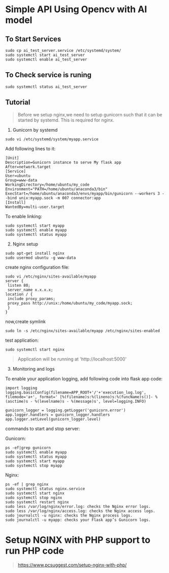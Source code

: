 # Simple API Using Opencv with AI model

## To Start Services 
```
sudo cp ai_test_server.service /etc/systemd/system/
sudo systemctl start ai_test_server
sudo systemctl enable ai_test_server
```
## To Check service is runing 
```
sudo systemctl status ai_test_server
```


## Tutorial

> Before we setup nginx,we need to setup gunicorn such that it can be started by systemd. This is required for nginx.

1.  Gunicorn by systemd
```
sudo vi /etc/systemd/system/myapp.service
```
Add following lines to it:
```
[Unit]
Description=Gunicorn instance to serve My flask app
After=network.target
[Service]
User=ubuntu
Group=www-data
WorkingDirectory=/home/ubuntu/my_code
Environment="PATH=/home/ubuntu/anaconda3/bin"
ExecStart=/home/ubuntu/anaconda3/envs/myapp/bin/gunicorn --workers 3 --bind unix:myapp.sock -m 007 connector:app
[Install]
WantedBy=multi-user.target
```
To enable linking:

```
sudo systemctl start myapp
sudo systemctl enable myapp
sudo systemctl status myapp
```
2. Nginx setup
```
sudo apt-get install nginx
sudo usermod ubuntu -g www-data
```
create nginx configuration file:
```
sudo vi /etc/nginx/sites-available/myapp
server {
 listen 80;
 server_name x.x.x.x;
location / {
 include proxy_params;
 proxy_pass http://unix:/home/ubuntu/my_code/myapp.sock;
 }
}
```
now,create symlink
```
sudo ln -s /etc/nginx/sites-available/myapp /etc/nginx/sites-enabled
```
test application:
```
sudo systemctl start nginx
```
>Application will be running at 'http://localhost:5000'

3. Monitoring and logs

To enable your application logging, add following code into flask app code:
```
import logging
logging.basicConfig(filename=APP_ROOT+'/'+'execution_log.log', filemode='a+', format=' [%(filename)s:%(lineno)s:%(funcName)s()]- %(asctime)s - %(levelname)s - %(message)s', level=logging.INFO)
 
gunicorn_logger = logging.getLogger('gunicorn.error')
app.logger.handlers = gunicorn_logger.handlers
app.logger.setLevel(gunicorn_logger.level)
```
commands to start and stop server:

Gunicorn:
```
ps -ef|grep gunicorn    
sudo systemctl enable myapp
sudo systemctl status myapp
sudo systemctl start myapp
sudo systemctl stop myapp
```
Nginx:
```
ps -ef | grep nginx
sudo systemctl status nginx.service
sudo systemctl start nginx 
sudo systemctl stop nginx 
sudo systemctl restart nginx
sudo less /var/log/nginx/error.log: checks the Nginx error logs.
sudo less /var/log/nginx/access.log: checks the Nginx access logs.
sudo journalctl -u nginx: checks the Nginx process logs.
sudo journalctl -u myapp: checks your Flask app’s Gunicorn logs.
```

# Setup NGINX with PHP support to run PHP code
>https://www.pcsuggest.com/setup-nginx-with-php/